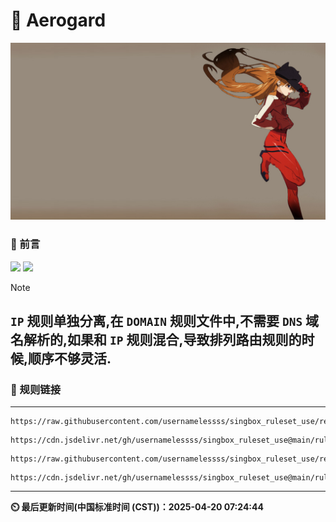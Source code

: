 
# 🧸 Aerogard
![](https://raw.githubusercontent.com/usernamelessss/picture-bed/main/images/202504042256831.jpg)
### 📣 前言
![](https://shields.io/badge/-移除重复规则-ff69b4) ![](https://shields.io/badge/-IP&nbsp;规则单独存放不与&nbsp;DOMAIN&nbsp;等混合-green)
> [!NOTE]
**`IP` 规则单独分离,在 `DOMAIN` 规则文件中,不需要 `DNS` 域名解析的,如果和 `IP` 规则混合,导致排列路由规则的时候,顺序不够灵活.**
---

###  🔗 规则链接
---

```url
https://raw.githubusercontent.com/usernamelessss/singbox_ruleset_use/refs/heads/main/rule/Aerogard/Aerogard_No_IP.json
```

```url
https://cdn.jsdelivr.net/gh/usernamelessss/singbox_ruleset_use@main/rule/Aerogard/Aerogard_No_IP.json
```

```url
https://raw.githubusercontent.com/usernamelessss/singbox_ruleset_use/refs/heads/main/rule/Aerogard/Aerogard_No_IP.srs
```

```url
https://cdn.jsdelivr.net/gh/usernamelessss/singbox_ruleset_use@main/rule/Aerogard/Aerogard_No_IP.srs
```

---
**⏲️ 最后更新时间(中国标准时间 (CST))：2025-04-20 07:24:44**